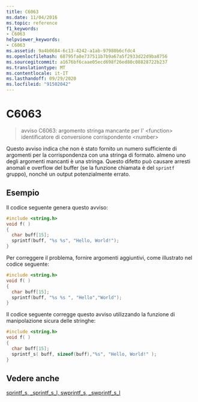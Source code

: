 ```yaml
---
title: C6063
ms.date: 11/04/2016
ms.topic: reference
f1_keywords:
- C6063
helpviewer_keywords:
- C6063
ms.assetid: 9a4b0684-6c13-4242-a1ab-97980b6cfdc4
ms.openlocfilehash: 68795fa8e737511b7b9a67a5f2933d22d9ba8756
ms.sourcegitcommit: a1676bf6caae05ecd698f26ed80c08828722b237
ms.translationtype: MT
ms.contentlocale: it-IT
ms.lasthandoff: 09/29/2020
ms.locfileid: "91502042"
---
```

# <a name="c6063"></a>C6063

> avviso C6063: argomento stringa mancante per l' \<function> identificatore di conversione corrispondente \<number>

Questo avviso indica che non è stato fornito un numero sufficiente di argomenti per la corrispondenza con una stringa di formato. almeno uno degli argomenti mancanti è una stringa. Questo difetto può causare arresti anomali e overflow del buffer (se la funzione chiamata è del `sprintf` gruppo), nonché un output potenzialmente errato.

## <a name="example"></a>Esempio

Il codice seguente genera questo avviso:

```cpp
#include <string.h>
void f( )
{
  char buff[15];
  sprintf(buff, "%s %s", "Hello, World!");
}
```

Per correggere il problema, fornire argomenti aggiuntivi, come illustrato nel codice seguente:

```cpp
#include <string.h>
void f( )
{
  char buff[15];
  sprintf(buff, "%s %s ", "Hello","World");
}
```

Il codice seguente corregge questo avviso utilizzando la funzione di manipolazione sicura delle stringhe:

```cpp
#include <string.h>
void f( )
{
  char buff[15];
  sprintf_s( buff, sizeof(buff),"%s", "Hello, World!" );
}
```

## <a name="see-also"></a>Vedere anche

[sprintf_s, _sprintf_s_l, swprintf_s, _swprintf_s_l](../c-runtime-library/reference/sprintf-s-sprintf-s-l-swprintf-s-swprintf-s-l.md)
